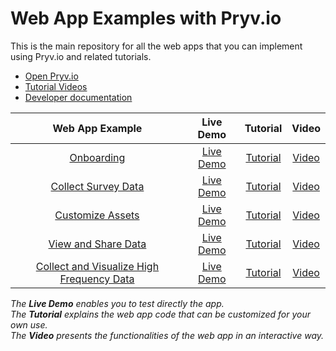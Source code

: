 # Web App Examples with Pryv.io

This is the main repository for all the web apps that you can implement using Pryv.io and related tutorials.

- [Open Pryv.io](https://github.com/pryv/open-pryv.io)
- [Tutorial Videos](https://www.youtube.com/channel/UC7XH5YpsyWchn9jkmvLQrcA)
- [Developer documentation](https://api.pryv.com/)

|      Web App Example           | Live Demo | Tutorial | Video |
| :----------------------------: | :-------: |:-------: |:---: |
|       [Onboarding](onboarding/)  | [Live Demo](https://api.pryv.com/example-apps-web/onboarding/)  | [Tutorial](onboarding/tutorial.md) | [Video](https://www.youtube.com/watch?v=258UsM1Qq0o) |
|       [Collect Survey Data](collect-survey-data/)  | [Live Demo](https://api.pryv.com/example-apps-web/collect-survey-data/)  | [Tutorial](collect-survey-data/tutorial.md) | [Video](https://youtu.be/SN11LSxL8q4) |
|       [Customize Assets](customize-assets/)  | [Live Demo](https://youtu.be/VI1zjLLcR9Q)  | [Tutorial](customize-assets/tutorial.md) | [Video](https://youtu.be/VI1zjLLcR9Q) |
|       [View and Share Data](view-and-share/)  | [Live Demo](https://api.pryv.com/example-apps-web/view-and-share/)  | [Tutorial](view-and-share/tutorial.md) | [Video](https://youtu.be/gEfPmkQmtAI) |
|       [Collect and Visualize High Frequency Data](hf-data/)  | [Live Demo](https://api.pryv.com/example-apps-web/hf-data/)  | [Tutorial](hf-data/tutorial.md) | [Video](https://youtu.be/l6uOXr1_ivA) |

  
*The **Live Demo** enables you to test directly the app.*    
*The **Tutorial** explains the web app code that can be customized for your own use.*    
*The **Video** presents the functionalities of the web app in an interactive way.*  

